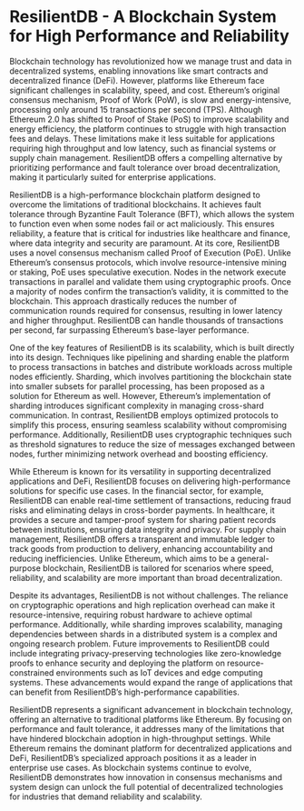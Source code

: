 # ResilientDB - A Blockchain System for High Performance and Reliability

Blockchain technology has revolutionized how we manage trust and data in decentralized systems, enabling innovations like smart contracts and decentralized finance (DeFi). However, platforms like Ethereum face significant challenges in scalability, speed, and cost. Ethereum’s original consensus mechanism, Proof of Work (PoW), is slow and energy-intensive, processing only around 15 transactions per second (TPS). Although Ethereum 2.0 has shifted to Proof of Stake (PoS) to improve scalability and energy efficiency, the platform continues to struggle with high transaction fees and delays. These limitations make it less suitable for applications requiring high throughput and low latency, such as financial systems or supply chain management. ResilientDB offers a compelling alternative by prioritizing performance and fault tolerance over broad decentralization, making it particularly suited for enterprise applications.

ResilientDB is a high-performance blockchain platform designed to overcome the limitations of traditional blockchains. It achieves fault tolerance through Byzantine Fault Tolerance (BFT), which allows the system to function even when some nodes fail or act maliciously. This ensures reliability, a feature that is critical for industries like healthcare and finance, where data integrity and security are paramount. At its core, ResilientDB uses a novel consensus mechanism called Proof of Execution (PoE). Unlike Ethereum’s consensus protocols, which involve resource-intensive mining or staking, PoE uses speculative execution. Nodes in the network execute transactions in parallel and validate them using cryptographic proofs. Once a majority of nodes confirm the transaction’s validity, it is committed to the blockchain. This approach drastically reduces the number of communication rounds required for consensus, resulting in lower latency and higher throughput. ResilientDB can handle thousands of transactions per second, far surpassing Ethereum’s base-layer performance.

One of the key features of ResilientDB is its scalability, which is built directly into its design. Techniques like pipelining and sharding enable the platform to process transactions in batches and distribute workloads across multiple nodes efficiently. Sharding, which involves partitioning the blockchain state into smaller subsets for parallel processing, has been proposed as a solution for Ethereum as well. However, Ethereum’s implementation of sharding introduces significant complexity in managing cross-shard communication. In contrast, ResilientDB employs optimized protocols to simplify this process, ensuring seamless scalability without compromising performance. Additionally, ResilientDB uses cryptographic techniques such as threshold signatures to reduce the size of messages exchanged between nodes, further minimizing network overhead and boosting efficiency.

While Ethereum is known for its versatility in supporting decentralized applications and DeFi, ResilientDB focuses on delivering high-performance solutions for specific use cases. In the financial sector, for example, ResilientDB can enable real-time settlement of transactions, reducing fraud risks and eliminating delays in cross-border payments. In healthcare, it provides a secure and tamper-proof system for sharing patient records between institutions, ensuring data integrity and privacy. For supply chain management, ResilientDB offers a transparent and immutable ledger to track goods from production to delivery, enhancing accountability and reducing inefficiencies. Unlike Ethereum, which aims to be a general-purpose blockchain, ResilientDB is tailored for scenarios where speed, reliability, and scalability are more important than broad decentralization.

Despite its advantages, ResilientDB is not without challenges. The reliance on cryptographic operations and high replication overhead can make it resource-intensive, requiring robust hardware to achieve optimal performance. Additionally, while sharding improves scalability, managing dependencies between shards in a distributed system is a complex and ongoing research problem. Future improvements to ResilientDB could include integrating privacy-preserving technologies like zero-knowledge proofs to enhance security and deploying the platform on resource-constrained environments such as IoT devices and edge computing systems. These advancements would expand the range of applications that can benefit from ResilientDB’s high-performance capabilities.

ResilientDB represents a significant advancement in blockchain technology, offering an alternative to traditional platforms like Ethereum. By focusing on performance and fault tolerance, it addresses many of the limitations that have hindered blockchain adoption in high-throughput settings. While Ethereum remains the dominant platform for decentralized applications and DeFi, ResilientDB’s specialized approach positions it as a leader in enterprise use cases. As blockchain systems continue to evolve, ResilientDB demonstrates how innovation in consensus mechanisms and system design can unlock the full potential of decentralized technologies for industries that demand reliability and scalability.
